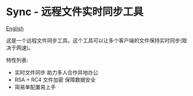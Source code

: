 # Sync - 远程文件实时同步工具

[English](README.md)

这是一个远程文件同步工具。这个工具可以让多个客户端的文件保持实时同步(取决于网速)。

特性列表:
- 实时文件同步 助力多人合作异地办公
- RSA + RC4 文件加密 保障数据安全
- 简易单配置易上手